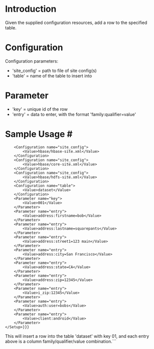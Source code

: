 # Introduction #

Given the supplied configuration resources, add a row to the specified table.

# Configuration #
Configuration parameters:
  * 'site\_config' = path to file of site config(s)
  * 'table' = name of the table to insert into

# Parameter #
  * 'key' = unique id of the row
  * 'entry' =  data to enter, with the format 'family:qualifier=value'

# Sample Usage #    <Setup type="org.mash.harness.db.hbase.InsertRow" name="add data 1">
        <Configuration name="site_config">
            <Value>hbase/hbase-site.xml</Value>
        </Configuration>
        <Configuration name="site_config">
            <Value>hbase/core-site.xml</Value>
        </Configuration>
        <Configuration name="site_config">
            <Value>hbase/hdfs-site.xml</Value>
        </Configuration>
        <Configuration name="table">
            <Value>dataset</Value>
        </Configuration>
        <Parameter name="key">
            <Value>001</Value>
        </Parameter>
        <Parameter name="entry">
            <Value>address:firstname=bob</Value>
        </Parameter>
        <Parameter name="entry">
            <Value>address:lastname=squarepants</Value>
        </Parameter>
        <Parameter name="entry">
            <Value>address:street1=123 main</Value>
        </Parameter>
        <Parameter name="entry">
            <Value>address:city=San Francisco</Value>
        </Parameter>
        <Parameter name="entry">
            <Value>address:state=CA</Value>
        </Parameter>
        <Parameter name="entry">
            <Value>address:zip=12345</Value>
        </Parameter>
        <Parameter name="entry">
            <Value>i_zip:12345</Value>
        </Parameter>
        <Parameter name="entry">
            <Value>auth:user=bobs</Value>
        </Parameter>
        <Parameter name="entry">
            <Value>client:android</Value>
        </Parameter>
    </Setup>}}}

This will insert a row into the table 'dataset' with key 01, and each entry above is a column family/qualifier/value combination.```